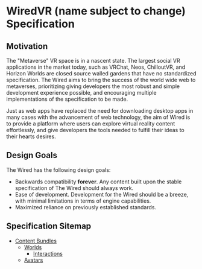 # WiredVR (name subject to change) Specification

## Motivation

The "Metaverse" VR space is in a nascent state. The largest social VR applications in the market today, such as VRChat, Neos, ChilloutVR, and Horizon Worlds are closed source walled gardens that have no standardized specification. The Wired aims to bring the success of the world wide web to metaverses, prioritizing giving developers the most robust and simple development experience possible, and encouraging multiple implementations of the specification to be made.

Just as web apps have replaced the need for downloading desktop apps in many cases with the advancement of web technology, the aim of Wired is to provide a platform where users can explore virtual reality content effortlessly, and give developers the tools needed to fulfill their ideas to their hearts desires.

## Design Goals

The Wired has the following design goals:

- Backwards compatibility **forever**. Any content built upon the stable specification of The Wired should always work.
- Ease of development. Development for the Wired should be a breeze, with minimal limitations in terms of engine capabilities.
- Maximized reliance on previously established standards.

## Specification Sitemap

- [Content Bundles](./content/CONTENT_BUNDLES.md)
  - [Worlds](./content/world/WORLDS.md)
    - [Interactions](./content/world/INTERACTIONS.md)
  - [Avatars](./content/avatar/AVATARS.md)

